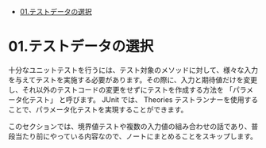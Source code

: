 - [01.テストデータの選択](#01テストデータの選択)


# 01.テストデータの選択

十分なユニットテストを行うには、テスト対象のメソッドに対して、様々な入力を与えてテストを実施する必要があります。その際に、入力と期待値だけを変更し、それ以外のテストコードの変更をせずにテストを作成する方法を 「パラメータ化テスト」 と呼びます。 JUnit では、 Theories テストランナーを使用することで、パラメータ化テストを実現することができます。

このセクションでは、境界値テストや複数の入力値の組み合わせの話であり、普段当たり前にやっている内容なので、ノートにまとめることをスキップします。








